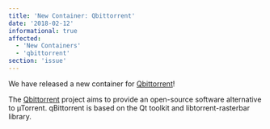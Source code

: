 ```yaml
---
title: 'New Container: Qbittorrent'
date: '2018-02-12'
informational: true
affected:
  - 'New Containers'
  - 'qbittorrent'
section: 'issue'
---
```

We have released a new container for [Qbittorrent](https://github.com/linuxserver/docker-qbittorrent)!

The [Qbittorrent](https://www.qbittorrent.org/) project aims to provide an open-source software alternative to µTorrent. qBittorrent is based on the Qt toolkit and libtorrent-rasterbar library.